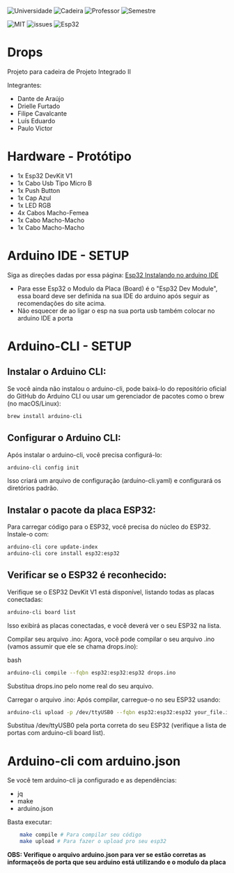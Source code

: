 ![Universidade](https://badgen.net/badge/Univesidade/Universidade%20Federal%20do%20Ceará/blue)
![Cadeira](https://badgen.net/badge/Cadeira/Projeto%20Integrado%20II/red)
![Professor](https://badgen.net/badge/Professor/Windson&Georgia/red)
![Semestre](https://badgen.net/badge/Semestre/7/red)

![MIT](https://img.shields.io/github/license/drops/Front.svg)
![issues](https://img.shields.io/github/issues/drops/Front.svg)
![Esp32](https://img.shields.io/badge/espressif-E7352C?style=for-the-badge&logo=espressif&logoColor=white)

# Drops

Projeto para cadeira de Projeto Integrado II

Integrantes:

- Dante de Araújo
- Drielle Furtado
- Filipe Cavalcante
- Luís Eduardo
- Paulo Victor

# Hardware - Protótipo

- 1x Esp32 DevKit V1
- 1x Cabo Usb Tipo Micro B
- 1x Push Button
- 1x Cap Azul
- 1x LED RGB
- 4x Cabos Macho-Femea
- 1x Cabo Macho-Macho
- 1x Cabo Macho-Macho

# Arduino IDE - SETUP

Siga as direções dadas por essa página: [Esp32 Instalando no arduino IDE](https://docs.espressif.com/projects/arduino-esp32/en/latest/installing.html)

- Para esse Esp32 o Modulo da Placa (Board) é o "Esp32 Dev Module", essa board
deve ser definida na sua IDE do arduino após seguir as recomendações do site
acima.
- Não esquecer de ao ligar o esp na sua porta usb também colocar no arduino IDE
a porta

# Arduino-CLI - SETUP

## Instalar o Arduino CLI:

Se você ainda não instalou o arduino-cli, pode baixá-lo do repositório oficial do GitHub do Arduino CLI ou usar um gerenciador de pacotes como o brew (no macOS/Linux):

```bash
brew install arduino-cli
```

## Configurar o Arduino CLI:
Após instalar o arduino-cli, você precisa configurá-lo:

```bash
arduino-cli config init
```

Isso criará um arquivo de configuração (arduino-cli.yaml) e configurará os diretórios padrão.

## Instalar o pacote da placa ESP32:
Para carregar código para o ESP32, você precisa do núcleo do ESP32. Instale-o com:

```bash
arduino-cli core update-index
arduino-cli core install esp32:esp32
```

## Verificar se o ESP32 é reconhecido:
Verifique se o ESP32 DevKit V1 está disponível, listando todas as placas conectadas:

```bash
arduino-cli board list
```

Isso exibirá as placas conectadas, e você deverá ver o seu ESP32 na lista.

Compilar seu arquivo .ino:
Agora, você pode compilar o seu arquivo .ino (vamos assumir que ele se chama drops.ino):

bash
```bash
arduino-cli compile --fqbn esp32:esp32:esp32 drops.ino
```

Substitua drops.ino pelo nome real do seu arquivo.

Carregar o arquivo .ino:
Após compilar, carregue-o no seu ESP32 usando:

```bash
arduino-cli upload -p /dev/ttyUSB0 --fqbn esp32:esp32:esp32 your_file.ino
```
Substitua /dev/ttyUSB0 pela porta correta do seu ESP32 (verifique a lista de portas com arduino-cli board list).

# Arduino-cli com arduino.json

Se você tem arduino-cli ja configurado e as dependências:

- jq
- make
- arduino.json

Basta executar:

```bash
    make compile # Para compilar seu código
    make upload # Para fazer o upload pro seu esp32
```

**OBS: Verifique o arquivo arduino.json para ver se estão corretas as
informaçeõs de porta que seu arduino está utilizando e o modulo da placa**







